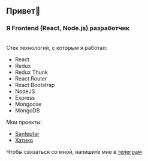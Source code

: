 ## Привет👋

### Я Frontend (React, Node.js) разработчик
<br/>
Стек технологий, с которым я работал:

- React
- Redux
- Redux Thunk
- React Router
- React Bootstrap
- NodeJS
- Express
- Mongoose
- MongoDB

Мои проекты:

<ul>
	<li><a href="https://github.com/siddikdaudov/wattpad-frontend" target='_blank'>Santeptar</a></li>
	<li><a href="https://github.com/siddikdaudov/second-life">Хатико</a></li>
</ul>

Чтобы связаться со мной, напишите мне в <a href="https://t.me/tlkt4k">телеграм</a>